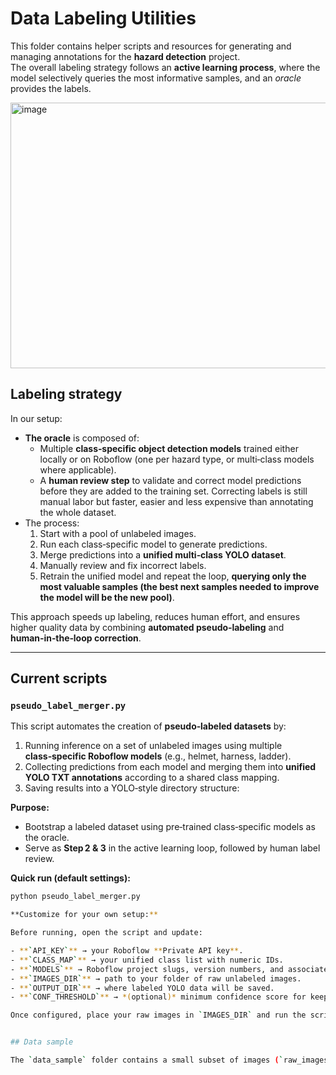 # Data Labeling Utilities

This folder contains helper scripts and resources for generating and managing annotations for the **hazard detection** project.  
The overall labeling strategy follows an **active learning process**, where the model selectively queries the most informative samples, and an *oracle* provides the labels.

<img width="578" height="425" alt="image" src="https://github.com/user-attachments/assets/3b4d5c5c-bd69-415c-bbdb-32fc0d47b22c" />

## Labeling strategy

In our setup:
- **The oracle** is composed of:
  - Multiple **class‑specific object detection models** trained either locally or on Roboflow (one per hazard type, or multi‑class models where applicable).
  - A **human review step** to validate and correct model predictions before they are added to the training set. Correcting labels is still manual labor but faster, easier and less expensive than annotating the whole dataset.
- The process:
  1. Start with a pool of unlabeled images.
  2. Run each class‑specific model to generate predictions.
  3. Merge predictions into a **unified multi‑class YOLO dataset**.
  4. Manually review and fix incorrect labels.
  5. Retrain the unified model and repeat the loop, **querying only the most valuable samples (the best next samples needed to improve the model will be the new pool)**.

This approach speeds up labeling, reduces human effort, and ensures higher quality data by combining **automated pseudo‑labeling** and **human‑in‑the‑loop correction**.

---

## Current scripts

### `pseudo_label_merger.py`
This script automates the creation of **pseudo‑labeled datasets** by:
1. Running inference on a set of unlabeled images using multiple **class‑specific Roboflow models** (e.g., helmet, harness, ladder).
2. Collecting predictions from each model and merging them into **unified YOLO TXT annotations** according to a shared class mapping.
3. Saving results into a YOLO‑style directory structure:
   
**Purpose:**  
- Bootstrap a labeled dataset using pre‑trained class‑specific models as the oracle.
- Serve as **Step 2 & 3** in the active learning loop, followed by human label review.

**Quick run (default settings):**
```bash
python pseudo_label_merger.py

**Customize for your own setup:**

Before running, open the script and update:

- **`API_KEY`** → your Roboflow **Private API key**.  
- **`CLASS_MAP`** → your unified class list with numeric IDs.  
- **`MODELS`** → Roboflow project slugs, version numbers, and associated classes.  
- **`IMAGES_DIR`** → path to your folder of raw unlabeled images.  
- **`OUTPUT_DIR`** → where labeled YOLO data will be saved.  
- **`CONF_THRESHOLD`** → *(optional)* minimum confidence score for keeping predictions.

Once configured, place your raw images in `IMAGES_DIR` and run the script.


## Data sample

The `data_sample` folder contains a small subset of images (`raw_images/`) for testing and debugging.  


